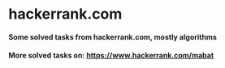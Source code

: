 # hackerrank.com
#### Some solved tasks from hackerrank.com, mostly algorithms
#### More solved tasks on: https://www.hackerrank.com/mabat

